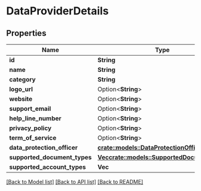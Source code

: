 # DataProviderDetails

## Properties

Name | Type | Description | Notes
------------ | ------------- | ------------- | -------------
**id** | **String** |  | 
**name** | **String** |  | 
**category** | **String** |  | 
**logo_url** | Option<**String**> |  | [optional]
**website** | Option<**String**> |  | [optional]
**support_email** | Option<**String**> |  | [optional]
**help_line_number** | Option<**String**> |  | [optional]
**privacy_policy** | Option<**String**> |  | [optional]
**term_of_service** | Option<**String**> |  | [optional]
**data_protection_officer** | [**crate::models::DataProtectionOfficer**](DataProtectionOfficer.md) |  | 
**supported_document_types** | [**Vec<crate::models::SupportedDocumentType>**](SupportedDocumentType.md) |  | 
**supported_account_types** | **Vec<String>** |  | 

[[Back to Model list]](../README.md#documentation-for-models) [[Back to API list]](../README.md#documentation-for-api-endpoints) [[Back to README]](../README.md)


